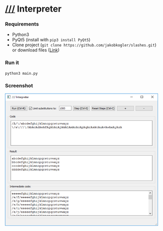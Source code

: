 # [///](http://esolangs.org/wiki////) Interpreter

### Requirements

 - Python3
 - PyQt5 (install with `pip3 install PyQt5`)
 - Clone project (`git clone https://github.com/jakobkogler/slashes.git`) or download files ([Link](https://github.com/jakobkogler/slashes/archive/master.zip))

### Run it

    python3 main.py

### Screenshot

![sceenshot](https://raw.githubusercontent.com/jakobkogler/slashes/master/screenshot.png)
